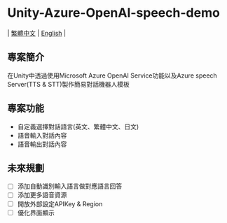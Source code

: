 # Unity-Azure-OpenAI-speech-demo
 | [繁體中文](README_zh-tw.md) | [English](README_en-us.md) | 
## 專案簡介
在Unity中透過使用Microsoft Azure OpenAI Service功能以及Azure speech Server(TTS & STT)製作簡易對話機器人模板

## 專案功能
 - 自定義選擇對話語言(英文、繁體中文、日文)
 - 語音輸入對話內容
 - 語音輸出對話內容

## 未來規劃
 - [ ] 添加自動識別輸入語言做對應語言回答
 - [ ] 添加更多語音資源
 - [ ] 開放外部設定APIKey & Region
 - [ ] 優化界面顯示

